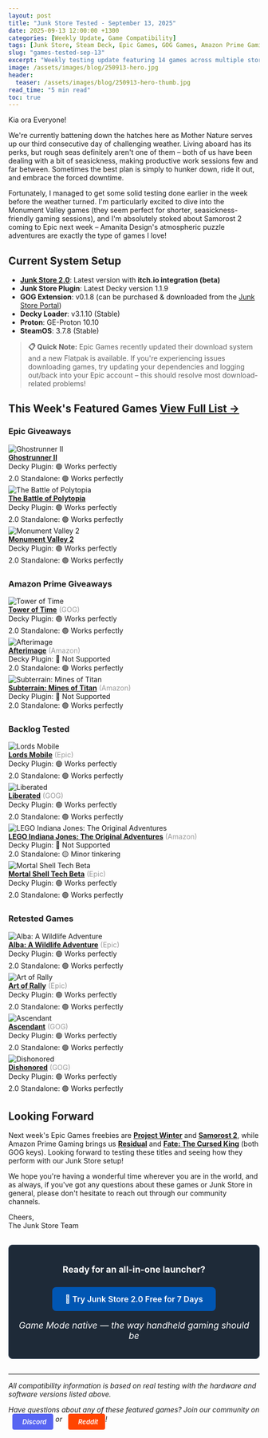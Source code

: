 ```yaml
---
layout: post
title: "Junk Store Tested - September 13, 2025"
date: 2025-09-13 12:00:00 +1300
categories: [Weekly Update, Game Compatibility]
tags: [Junk Store, Steam Deck, Epic Games, GOG Games, Amazon Prime Gaming, Decky Plugin, Game Mode, Non-Steam Games, itch.io Games, Game Compatibility]
slug: "games-tested-sep-13"
excerpt: "Weekly testing update featuring 14 games across multiple storefronts. Testing compatibility with Steam Deck and Junk Store."
image: /assets/images/blog/250913-hero.jpg
header:
  teaser: /assets/images/blog/250913-hero-thumb.jpg
read_time: "5 min read"
toc: true
---
```


Kia ora Everyone!

We're currently battening down the hatches here as Mother Nature serves up our third consecutive day of challenging weather. Living aboard has its perks, but rough seas definitely aren't one of them – both of us have been dealing with a bit of seasickness, making productive work sessions few and far between. Sometimes the best plan is simply to hunker down, ride it out, and embrace the forced downtime.

Fortunately, I managed to get some solid testing done earlier in the week before the weather turned. I'm particularly excited to dive into the Monument Valley games (they seem perfect for shorter, seasickness-friendly gaming sessions), and I'm absolutely stoked about Samorost 2 coming to Epic next week – Amanita Design's atmospheric puzzle adventures are exactly the type of games I love!

## Current System Setup
* **<a href="/buy_now/">Junk Store 2.0</a>**: Latest version with **itch.io integration (beta)**
* **Junk Store Plugin**: Latest Decky version 1.1.9
* **GOG Extension**: v0.1.8 (can be purchased & downloaded from the [Junk Store Portal](https://portal.junkstore.xyz/))
* **Decky Loader**: v3.1.10 (Stable)
* **Proton**: GE-Proton 10.10
* **SteamOS**: 3.7.8 (Stable)

> **📋 Quick Note:** Epic Games recently updated their download system and a new Flatpak is available. If you're experiencing issues downloading games, try updating your dependencies and logging out/back into your Epic account – this should resolve most download-related problems!

## This Week's Featured Games <a href="/tested-games/" class="inline-games-cta-button">View Full List →</a>

### Epic Giveaways

<div class="game-entry">
  <img src="https://images.gog.com/916054a7da196bb23e1c50bd29511ada7c87ea1db08de1d26339b829f25dc66b.jpg?namespace=gamesdb" alt="Ghostrunner II" class="game-thumbnail">
  <div class="game-details">
    <strong><a href="https://store.epicgames.com/en-US/p/ghostrunner-2" target="_blank">Ghostrunner II</a></strong>
    <div class="compatibility-info">
      <div class="compatibility-line">Decky Plugin: 🟢 Works perfectly</div>
        <div class="compatibility-line">2.0 Standalone: 🟢 Works perfectly</div>
    </div>
  </div>
</div>

<div class="game-entry">
  <img src="https://steamcdn-a.akamaihd.net/steam/apps/874390/capsule_231x87.jpg" alt="The Battle of Polytopia" class="game-thumbnail">
  <div class="game-details">
    <strong><a href="https://store.epicgames.com/en-US/p/the-battle-of-polytopia-12fed6" target="_blank">The Battle of Polytopia</a></strong>
    <div class="compatibility-info">
      <div class="compatibility-line">Decky Plugin: 🟢 Works perfectly</div>
        <div class="compatibility-line">2.0 Standalone: 🟢 Works perfectly</div>
    </div>
  </div>
</div>

<div class="game-entry">
  <img src="https://steamcdn-a.akamaihd.net/steam/apps/1927740/capsule_231x87.jpg" alt="Monument Valley 2" class="game-thumbnail">
  <div class="game-details">
    <strong><a href="https://store.epicgames.com/en-US/p/monument-valley-2-addd02" target="_blank">Monument Valley 2</a></strong>
    <div class="compatibility-info">
      <div class="compatibility-line">Decky Plugin: 🟢 Works perfectly</div>
        <div class="compatibility-line">2.0 Standalone: 🟢 Works perfectly</div>
    </div>
  </div>
</div>

### Amazon Prime Giveaways

<div class="game-entry">
  <img src="https://images.gog.com/a7a09b3ac646a6cb2ff952df4c6ff40d5ffe2e073db809b1bae25584736d94a9.jpg?namespace=gamesdb" alt="Tower of Time" class="game-thumbnail">
  <div class="game-details">
    <strong><a href="https://www.gog.com/en/game/tower_of_time" target="_blank">Tower of Time</a></strong> <span style="color: #999;">(GOG)</span>
    <div class="compatibility-info">
      <div class="compatibility-line">Decky Plugin: 🟢 Works perfectly</div>
        <div class="compatibility-line">2.0 Standalone: 🟢 Works perfectly</div>
    </div>
  </div>
</div>

<div class="game-entry">
  <img src="https://steamcdn-a.akamaihd.net/steam/apps/1701520/capsule_231x87.jpg" alt="Afterimage" class="game-thumbnail">
  <div class="game-details">
    <strong><a href="#" target="_blank">Afterimage</a></strong> <span style="color: #999;">(Amazon)</span>
    <div class="compatibility-info">
      <div class="compatibility-line">Decky Plugin: 🚫 Not Supported</div>
        <div class="compatibility-line">2.0 Standalone: 🟢 Works perfectly</div>
    </div>
  </div>
</div>

<div class="game-entry">
  <img src="https://steamcdn-a.akamaihd.net/steam/apps/1573100/capsule_231x87.jpg" alt="Subterrain: Mines of Titan" class="game-thumbnail">
  <div class="game-details">
    <strong><a href="#" target="_blank">Subterrain: Mines of Titan</a></strong> <span style="color: #999;">(Amazon)</span>
    <div class="compatibility-info">
      <div class="compatibility-line">Decky Plugin: 🚫 Not Supported</div>
        <div class="compatibility-line">2.0 Standalone: 🟢 Works perfectly</div>
    </div>
  </div>
</div>

### Backlog Tested

<div class="game-entry">
  <img src="https://images.gog.com/0cf063c8d36640df637982c3d7f9c9eb838e347cbc55b3fad50da352ea81d2bb.jpg?namespace=gamesdb" alt="Lords Mobile" class="game-thumbnail">
  <div class="game-details">
    <strong><a href="https://store.epicgames.com/en-US/p/lords-mobile-014f32" target="_blank">Lords Mobile</a></strong> <span style="color: #999;">(Epic)</span>
    <div class="compatibility-info">
      <div class="compatibility-line">Decky Plugin: 🟢 Works perfectly</div>
        <div class="compatibility-line">2.0 Standalone: 🟢 Works perfectly</div>
    </div>
  </div>
</div>

<div class="game-entry">
  <img src="https://images.gog.com/f40ff0211e465aaf814aff67b3fd040b56281f866f4846b5ec6ddb1e9717770f.jpg?namespace=gamesdb" alt="Liberated" class="game-thumbnail">
  <div class="game-details">
    <strong><a href="https://www.gog.com/en/game/liberated" target="_blank">Liberated</a></strong> <span style="color: #999;">(GOG)</span>
    <div class="compatibility-info">
      <div class="compatibility-line">Decky Plugin: 🟢 Works perfectly</div>
        <div class="compatibility-line">2.0 Standalone: 🟢 Works perfectly</div>
    </div>
  </div>
</div>

<div class="game-entry">
  <img src="https://steamcdn-a.akamaihd.net/steam/apps/32330/capsule_231x87.jpg" alt="LEGO Indiana Jones: The Original Adventures" class="game-thumbnail">
  <div class="game-details">
    <strong><a href="#" target="_blank">LEGO Indiana Jones: The Original Adventures</a></strong> <span style="color: #999;">(Amazon)</span>
    <div class="compatibility-info">
      <div class="compatibility-line">Decky Plugin: 🚫 Not Supported</div>
        <div class="compatibility-line">2.0 Standalone: 🟡 Minor tinkering</div>
    </div>
  </div>
</div>

<div class="game-entry">
  <img src="https://steamcdn-a.akamaihd.net/steam/apps/1110910/capsule_231x87.jpg" alt="Mortal Shell Tech Beta" class="game-thumbnail">
  <div class="game-details">
    <strong><a href="https://store.epicgames.com/en-US/p/mortal-shell" target="_blank">Mortal Shell Tech Beta</a></strong> <span style="color: #999;">(Epic)</span>
    <div class="compatibility-info">
      <div class="compatibility-line">Decky Plugin: 🟢 Works perfectly</div>
        <div class="compatibility-line">2.0 Standalone: 🟢 Works perfectly</div>
    </div>
  </div>
</div>

### Retested Games

<div class="game-entry">
  <img src="https://images.gog.com/a835897e14e64edb71d9c48e8da22e047304b6266586569f7ffcb49696c9f51b.jpg?namespace=gamesdb" alt="Alba: A Wildlife Adventure" class="game-thumbnail">
  <div class="game-details">
    <strong><a href="https://store.epicgames.com/en-US/p/alba-a-wildlife-adventure-93736a" target="_blank">Alba: A Wildlife Adventure</a></strong> <span style="color: #999;">(Epic)</span>
    <div class="compatibility-info">
      <div class="compatibility-line">Decky Plugin: 🟢 Works perfectly</div>
        <div class="compatibility-line">2.0 Standalone: 🟢 Works perfectly</div>
    </div>
  </div>
</div>

<div class="game-entry">
  <img src="https://images.gog.com/b489b17adecb4e813fe37f8501373c52d233e259ce4ca1525f332b2917013abc.jpg?namespace=gamesdb" alt="Art of Rally" class="game-thumbnail">
  <div class="game-details">
    <strong><a href="https://store.epicgames.com/en-US/p/art-of-rally" target="_blank">Art of Rally</a></strong> <span style="color: #999;">(Epic)</span>
    <div class="compatibility-info">
      <div class="compatibility-line">Decky Plugin: 🟢 Works perfectly</div>
        <div class="compatibility-line">2.0 Standalone: 🟢 Works perfectly</div>
    </div>
  </div>
</div>

<div class="game-entry">
  <img src="https://images.gog.com/faaa39ce7bcf3d3d6ec8df1cddfb88cc8f89c65804fdc41f9a9d1deca3a7243f.jpg?namespace=gamesdb" alt="Ascendant" class="game-thumbnail">
  <div class="game-details">
    <strong><a href="https://www.gog.com/en/game/ascendant" target="_blank">Ascendant</a></strong> <span style="color: #999;">(GOG)</span>
    <div class="compatibility-info">
      <div class="compatibility-line">Decky Plugin: 🟢 Works perfectly</div>
        <div class="compatibility-line">2.0 Standalone: 🟢 Works perfectly</div>
    </div>
  </div>
</div>

<div class="game-entry">
  <img src="https://images.gog.com/39f4dfc1951e7beb36b71271b2b415fabd882a56645a01fe03eedadbc5e0c298.jpg?namespace=gamesdb" alt="Dishonored" class="game-thumbnail">
  <div class="game-details">
    <strong><a href="https://www.gog.com/en/game/dishonored_definitive_edition" target="_blank">Dishonored</a></strong> <span style="color: #999;">(GOG)</span>
    <div class="compatibility-info">
      <div class="compatibility-line">Decky Plugin: 🟢 Works perfectly</div>
        <div class="compatibility-line">2.0 Standalone: 🟢 Works perfectly</div>
    </div>
  </div>
</div>



## Looking Forward

Next week's Epic Games freebies are **[Project Winter](https://store.epicgames.com/en-US/p/project-winter-3b9e84)** and **[Samorost 2](https://store.epicgames.com/en-US/p/samorost-2-1b9bb1)**, while Amazon Prime Gaming brings us **[Residual](https://www.gog.com/en/game/residual)** and **[Fate: The Cursed King](https://www.gog.com/en/game/fate_the_cursed_king)** (both GOG keys). Looking forward to testing these titles and seeing how they perform with our Junk Store setup!

We hope you're having a wonderful time wherever you are in the world, and as always, if you've got any questions about these games or Junk Store in general, please don't hesitate to reach out through our community channels.

Cheers,  
The Junk Store Team

<div class="inline-blog-cta">
  <p><strong>Ready for an all-in-one launcher?</strong></p>
  <a href="/buy_now/" class="inline-blog-cta-button">
    🚀 Try Junk Store 2.0 Free for 7 Days
  </a>
  <p class="inline-cta-subtext">Game Mode native — the way handheld gaming should be</p>
</div>

---

*All compatibility information is based on real testing with the hardware and software versions listed above.*

*Have questions about any of these featured games? Join our community on <a href="https://discord.gg/6mRUhR6Teh" target="_blank" rel="noopener" class="community-btn discord-btn"><i class="fab fa-discord" style="margin-right: 6px;"></i>Discord</a> or <a href="https://www.reddit.com/r/JunkStore" target="_blank" rel="noopener" class="community-btn reddit-btn"><i class="fab fa-reddit" style="margin-right: 6px;"></i>Reddit</a>!*

<style>
.community-btn {
  display: inline-flex;
  align-items: center;
  padding: 6px 12px;
  border-radius: 4px;
  text-decoration: none;
  font-weight: 600;
  font-size: 13px;
  transition: all 0.2s ease;
  border: 2px solid transparent;
  margin-left: 8px;
  color: white !important;
}

.discord-btn {
  background: #5865f2;
}

.reddit-btn {
  background: #ff4500;
}

.community-btn:hover {
  transform: translateY(-1px);
  box-shadow: 0 4px 12px rgba(0, 0, 0, 0.3);
  text-decoration: none;
  color: white !important;
  opacity: 0.9;
}

.inline-blog-cta {
  text-align: center;
  background: #1e2a38;
  border-radius: 8px;
  padding: 20px;
  margin: 30px 0;
  border: 1px solid #3a4a5c;
}

.inline-blog-cta p {
  margin-bottom: 15px;
  color: #fff;
  font-size: 1.1rem;
}

.inline-blog-cta-button {
  display: inline-block;
  background: #0056b3;
  color: #fff !important;
  padding: 12px 24px;
  border-radius: 8px;
  text-decoration: none;
  font-weight: 600;
  font-size: 1rem;
  transition: all 0.3s ease;
  margin: 10px 0;
  border: 2px solid #0056b3;
}

.inline-blog-cta-button:hover,
.inline-blog-cta-button:visited,
.inline-blog-cta-button:visited:hover {
  background: #004494;
  border-color: #004494;
  color: #fff !important;
  transform: translateY(-2px);
  box-shadow: 0 4px 15px rgba(0, 86, 179, 0.4);
  text-decoration: none;
}

.inline-cta-subtext {
  margin-top: 8px;
  color: #cceeff;
  font-size: 0.9rem;
  font-style: italic;
}
</style>